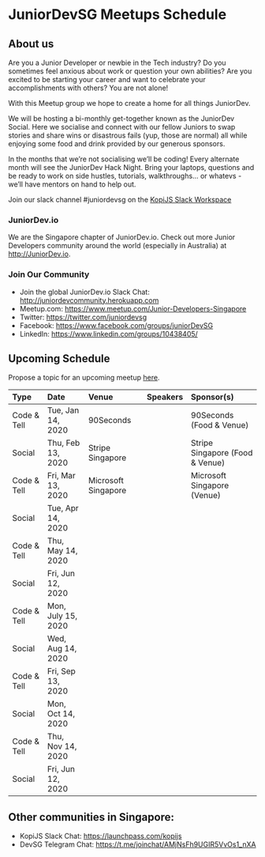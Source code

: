# JuniorDevSG Meetups Schedule

## About us

Are you a Junior Developer or newbie in the Tech industry? Do you sometimes feel anxious about work or question your own abilities? Are you excited to be starting your career and want to celebrate your accomplishments with others? You are not alone!

With this Meetup group we hope to create a home for all things JuniorDev.

We will be hosting a bi-monthly get-together known as the JuniorDev Social. Here we socialise and connect with our fellow Juniors to swap stories and share wins or disastrous fails (yup, those are normal) all while enjoying some food and drink provided by our generous sponsors.

In the months that we’re not socialising we’ll be coding! Every alternate month will see the JuniorDev Hack Night. Bring your laptops, questions and be ready to work on side hustles, tutorials, walkthroughs… or whatevs - we’ll have mentors on hand to help out.

Join our slack channel #juniordevsg on the [KopiJS Slack Workspace](https://launchpass.com/kopijs)

### JuniorDev.io

We are the Singapore chapter of JuniorDev.io. Check out more Junior Developers community around the world (especially in Australia) at <http://JuniorDev.io>.

### Join Our Community

- Join the global JuniorDev.io Slack Chat: <http://juniordevcommunity.herokuapp.com>
- Meetup.com: <https://www.meetup.com/Junior-Developers-Singapore>
- Twitter: <https://twitter.com/juniordevsg>
- Facebook: <https://www.facebook.com/groups/juniorDevSG>
- LinkedIn: <https://www.linkedin.com/groups/10438405/>

## Upcoming Schedule

Propose a topic for an upcoming meetup [here](https://github.com/JuniorDevSingapore/meetups/issues/new/choose).

| Type | Date | Venue | Speakers | Sponsor(s) |
| :--- |:---- | :---- | :------- | :--------- |
| Code & Tell | Tue, Jan 14, 2020 | 90Seconds | | 90Seconds (Food & Venue) |
| Social | Thu, Feb 13, 2020 | Stripe Singapore | | Stripe Singapore (Food & Venue) |
| Code & Tell | Fri, Mar 13, 2020 | Microsoft Singapore | | Microsoft Singapore (Venue) |
| Social | Tue, Apr 14, 2020 |
| Code & Tell | Thu, May 14, 2020 |
| Social | Fri, Jun 12, 2020 |
| Code & Tell | Mon, July 15, 2020 |
| Social | Wed, Aug 14, 2020 |
| Code & Tell | Fri, Sep 13, 2020 |
| Social | Mon, Oct 14, 2020 |
| Code & Tell | Thu, Nov 14, 2020 |
| Social | Fri, Jun 12, 2020 |

## Other communities in Singapore:

- KopiJS Slack Chat: <https://launchpass.com/kopijs>
- DevSG Telegram Chat: <https://t.me/joinchat/AMjNsFh9UGIR5VvOs1_nXA>
